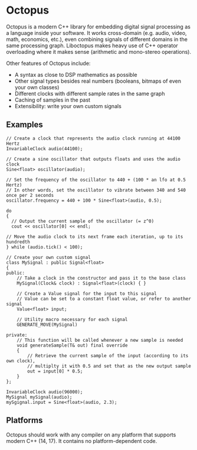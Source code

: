 # Octopus

Octopus is a modern C++ library for embedding digital signal processing as a language inside your software. It works cross-domain (e.g. audio, video, math, economics, etc.), even combining signals of different domains in the same processing graph. Liboctopus makes heavy use of C++ operator overloading where it makes sense (arithmetic and mono-stereo operations).

Other features of Octopus include:

 - A syntax as close to DSP mathematics as possible
 - Other signal types besides real numbers (booleans, bitmaps of even your own classes)
 - Different clocks with different sample rates in the same graph
 - Caching of samples in the past
 - Extensibility: write your own custom signals

## Examples

```
// Create a clock that represents the audio clock running at 44100 Hertz
InvariableClock audio(44100);

// Create a sine oscillator that outputs floats and uses the audio clock
Sine<float> oscillator(audio);

// Set the frequency of the oscillator to 440 + (100 * an lfo at 0.5 Hertz)
// In other words, set the oscillator to vibrate between 340 and 540 once per 2 seconds
oscillator.frequency = 440 + 100 * Sine<float>(audio, 0.5);

do
{
  // Output the current sample of the oscillator (= z^0)
  cout << oscillator[0] << endl;
  
// Move the audio clock to its next frame each iteration, up to its hundredth
} while (audio.tick() < 100);
```
```
// Create your own custom signal
class MySignal : public Signal<float>
{
public:
    // Take a clock in the constructor and pass it to the base class
    MySignal(Clock& clock) : Signal<float>(clock) { }
    
	// Create a Value signal for the input to this signal
	// Value can be set to a constant float value, or refer to another signal
	Value<float> input;
	
    // Utility macro necessary for each signal
    GENERATE_MOVE(MySignal)
    
private:
	// This function will be called whenever a new sample is needed
	void generateSample(T& out) final override
	{
	    // Retrieve the current sample of the input (according to its own clock),
	    // multiplty it with 0.5 and set that as the new output sample
	    out = input[0] * 0.5;
	}
};

InvariableClock audio(96000);
MySignal mySignal(audio);
mySgignal.input = Sine<float>(audio, 2.3);
```

## Platforms

Octopus should work with any compiler on any platform that supports modern C++ (14, 17). It contains no platform-dependent code.